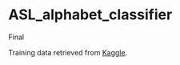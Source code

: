 # ASL_alphabet_classifier
Final


Training data retrieved from [Kaggle](https://www.kaggle.com/grassknoted/asl-alphabet).